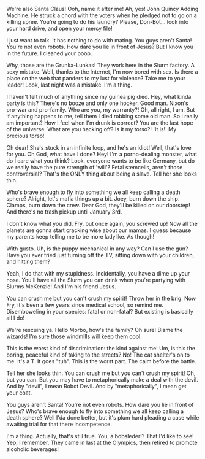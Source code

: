 We're also Santa Claus!
Ooh, name it after me! Ah, yes! John Quincy Adding Machine. He struck a chord with the voters when he pledged not to go on a killing spree. You're going to do his laundry? Please, Don-Bot… look into your hard drive, and open your mercy file!

I just want to talk. It has nothing to do with mating. You guys aren't Santa! You're not even robots. How dare you lie in front of Jesus? But I know you in the future. I cleaned your poop.

Why, those are the Grunka-Lunkas! They work here in the Slurm factory.
A sexy mistake. Well, thanks to the Internet, I'm now bored with sex. Is there a place on the web that panders to my lust for violence? Take me to your leader! Look, last night was a mistake. I'm a thing.

I haven't felt much of anything since my guinea pig died.
Hey, what kinda party is this? There's no booze and only one hooker.
Good man. Nixon's pro-war and pro-family.
Who are you, my warranty?!
Oh, all right, I am. But if anything happens to me, tell them I died robbing some old man. So I really am important? How I feel when I'm drunk is correct? You are the last hope of the universe. What are you hacking off? Is it my torso?! 'It is!' My precious torso!

Oh dear! She's stuck in an infinite loop, and he's an idiot! Well, that's love for you.
Oh God, what have I done?
Hey! I'm a porno-dealing monster, what do I care what you think?
Look, everyone wants to be like Germany, but do we really have the pure strength of 'will'? Fetal stemcells, aren't those controversial? That's the ONLY thing about being a slave. Tell her she looks thin.

Who's brave enough to fly into something we all keep calling a death sphere? Alright, let's mafia things up a bit. Joey, burn down the ship. Clamps, burn down the crew. Dear God, they'll be killed on our doorstep! And there's no trash pickup until January 3rd.

I don't know what you did, Fry, but once again, you screwed up! Now all the planets are gonna start cracking wise about our mamas. I guess because my parents keep telling me to be more ladylike. As though!

With gusto. Uh, is the puppy mechanical in any way? Can I use the gun? Have you ever tried just turning off the TV, sitting down with your children, and hitting them?

Yeah, I do that with my stupidness. Incidentally, you have a dime up your nose. You'll have all the Slurm you can drink when you're partying with Slurms McKenzie! And I'm his friend Jesus.

You can crush me but you can't crush my spirit! Throw her in the brig. Now Fry, it's been a few years since medical school, so remind me. Disemboweling in your species: fatal or non-fatal? But existing is basically all I do!

We're rescuing ya. Hello Morbo, how's the family? Oh sure! Blame the wizards! I'm sure those windmills will keep them cool.

This is the worst kind of discrimination: the kind against me! Um, is this the boring, peaceful kind of taking to the streets? No! The cat shelter's on to me. It's a T. It goes "tuh". This is the worst part. The calm before the battle.

Tell her she looks thin. You can crush me but you can't crush my spirit! Oh, but you can. But you may have to metaphorically make a deal with the devil. And by "devil", I mean Robot Devil. And by "metaphorically", I mean get your coat.

You guys aren't Santa! You're not even robots. How dare you lie in front of Jesus? Who's brave enough to fly into something we all keep calling a death sphere? Well I'da done better, but it's plum hard pleading a case while awaiting trial for that there incompetence.

I'm a thing. Actually, that's still true. You, a bobsleder!? That I'd like to see! Yep, I remember. They came in last at the Olympics, then retired to promote alcoholic beverages!